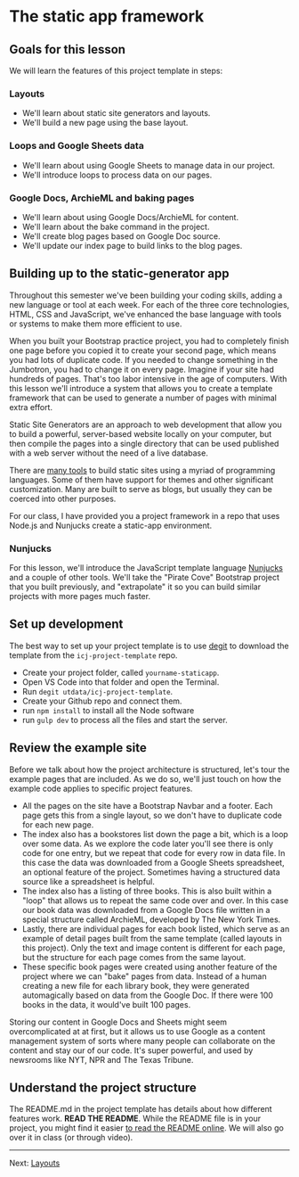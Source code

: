 # The static app framework

## Goals for this lesson

We will learn the features of this project template in steps:

### Layouts

- We'll learn about static site generators and layouts.
- We'll build a new page using the base layout.

### Loops and Google Sheets data

- We'll learn about using Google Sheets to manage data in our project.
- We'll introduce loops to process data on our pages.

### Google Docs, ArchieML and baking pages

- We'll learn about using Google Docs/ArchieML for content.
- We'll learn about the bake command in the project.
- We'll create blog pages based on Google Doc source.
- We'll update our index page to build links to the blog pages.

## Building up to the static-generator app

Throughout this semester we've been building your coding skills, adding a new language or tool at each week. For each of the three core technologies, HTML, CSS and JavaScript, we've enhanced the base language with tools or systems to make them more efficient to use.

When you built your Bootstrap practice project, you had to completely finish one page before you copied it to create your second page, which means you had lots of duplicate code. If you needed to change something in the Jumbotron, you had to change it on every page. Imagine if your site had hundreds of pages. That's too labor intensive in the age of computers. With this lesson we'll introduce a system that allows you to create a template framework that can be used to generate a number of pages with minimal extra effort.

Static Site Generators are an approach to web development that allow you to build a powerful, server-based website locally on your computer, but then compile the pages into a single directory that can be used published with a web server without the need of a live database.

There are [many tools](https://www.staticgen.com/) to build static sites using a myriad of programming languages. Some of them have support for themes and other significant customization. Many are built to serve as blogs, but usually they can be coerced into other purposes.

For our class, I have provided you a project framework in a repo that uses Node.js and Nunjucks create a static-app environment.

### Nunjucks

For this lesson, we'll introduce the JavaScript template language [Nunjucks](https://mozilla.github.io/nunjucks/templating.html) and a couple of other tools. We'll take the "Pirate Cove" Bootstrap project that you built previously, and "extrapolate" it so you can build similar projects with more pages much faster.

## Set up development

The best way to set up your project template is to use [degit](https://www.npmjs.com/package/degit) to download the template from the `icj-project-template` repo.

- Create your project folder, called `yourname-staticapp`.
- Open VS Code into that folder and open the Terminal.
- Run `degit utdata/icj-project-template`.
- Create your Github repo and connect them.
- run `npm install` to install all the Node software
- run `gulp dev` to process all the files and start the server.

## Review the example site

Before we talk about how the project architecture is structured, let's tour the example pages that are included. As we do so, we'll just touch on how the example code applies to specific project features.

- All the pages on the site have a Bootstrap Navbar and a footer. Each page gets this from a single layout, so we don't have to duplicate code for each new page.
- The index also has a bookstores list down the page a bit, which is a loop over some data. As we explore the code later you'll see there is only code for one entry, but we repeat that code for every row in data file. In this case the data was downloaded from a Google Sheets spreadsheet, an optional feature of the project. Sometimes having a structured data source like a spreadsheet is helpful.
- The index also has a listing of three books. This is also built within a "loop" that allows us to repeat the same code over and over. In this case our book data was downloaded from a Google Docs file written in a special structure called ArchieML, developed by The New York Times.
- Lastly, there are individual pages for each book listed, which serve as an example of detail pages built from the same template (called layouts in this project). Only the text and image content is different for each page, but the structure for each page comes from the same layout.
- These specific book pages were created using another feature of the project where we can "bake" pages from data. Instead of a human creating a new file for each library book, they were generated automagically based on data from the Google Doc. If there were 100 books in the data, it would've built 100 pages.

Storing our content in Google Docs and Sheets might seem overcomplicated at at first, but it allows us to use Google as a content management system of sorts where many people can collaborate on the content and stay our of our code. It's super powerful, and used by newsrooms like NYT, NPR and The Texas Tribune.

## Understand the project structure

The README.md in the project template has details about how different features work. **READ THE README**. While the README file is in your project, you might find it easier [to read the README online](https://github.com/utdata/icj-project-template). We will also go over it in class (or through video).

----

Next: [Layouts](static-02-layouts.md)
